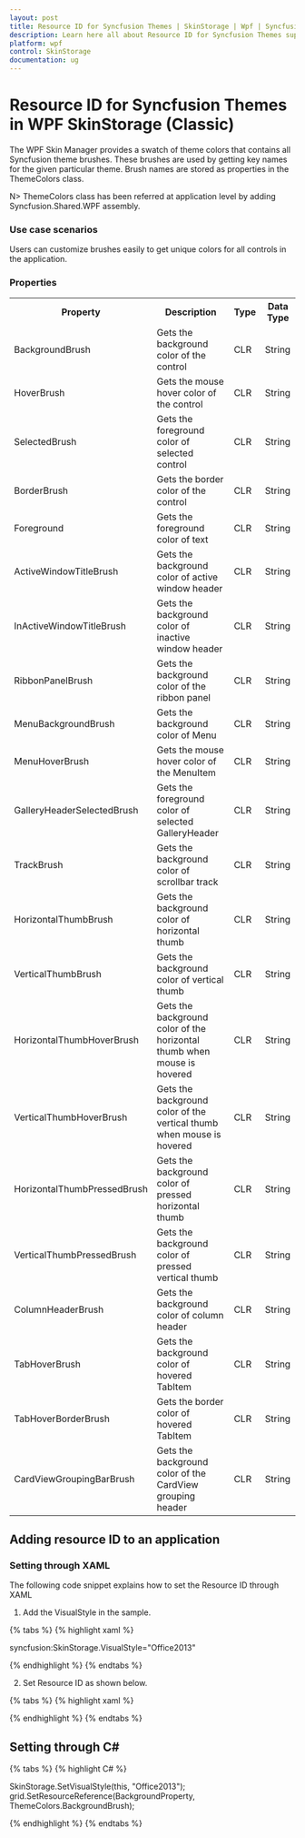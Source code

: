 ```yaml
---
layout: post
title: Resource ID for Syncfusion Themes | SkinStorage | Wpf | Syncfusion
description: Learn here all about Resource ID for Syncfusion Themes support in Syncfusion WPF SkinStorage (Classic) control and more.
platform: wpf
control: SkinStorage
documentation: ug
---
```


# Resource ID for Syncfusion Themes in WPF SkinStorage (Classic)

The WPF Skin Manager provides a swatch of theme colors that contains all Syncfusion theme brushes. These brushes are used by getting key names for the given particular theme. Brush names are stored as properties in the ThemeColors class.

N> ThemeColors class has been referred at application level by adding Syncfusion.Shared.WPF assembly.

### Use case scenarios

Users can customize brushes easily to get unique colors for all controls in the application.



### Properties

<table>
<tr>
<th>
Property </th><th>
Description </th><th>
Type </th><th>
Data Type </th></tr>
<tr>
<td>
BackgroundBrush</td><td>
Gets the background color of the control</td><td>
CLR</td><td>
String</td></tr>
<tr>
<td>
HoverBrush</td><td>
Gets the mouse hover color of the control</td><td>
CLR</td><td>
String</td></tr>
<tr>
<td>
SelectedBrush</td><td>
Gets the foreground color of selected control</td><td>
CLR</td><td>
String</td></tr>
<tr>
<td>
BorderBrush</td><td>
Gets the border color of the control</td><td>
CLR</td><td>
String</td></tr>
<tr>
<td>
Foreground</td><td>
Gets the foreground color of text</td><td>
CLR</td><td>
String</td></tr>
<tr>
<td>
ActiveWindowTitleBrush</td><td>
Gets the background color of active window header</td><td>
CLR</td><td>
String</td></tr>
<tr>
<td>
InActiveWindowTitleBrush</td><td>
Gets the background color of inactive window header</td><td>
CLR</td><td>
String</td></tr>
<tr>
<td>
RibbonPanelBrush</td><td>
Gets the background color of the ribbon panel</td><td>
CLR</td><td>
String</td></tr>
<tr>
<td>
MenuBackgroundBrush</td><td>
Gets the background color of Menu</td><td>
CLR</td><td>
String</td></tr>
<tr>
<td>
MenuHoverBrush</td><td>
Gets the mouse hover color of the MenuItem</td><td>
CLR</td><td>
String</td></tr>
<tr>
<td>
GalleryHeaderSelectedBrush</td><td>
Gets the foreground color of selected GalleryHeader</td><td>
CLR</td><td>
String</td></tr>
<tr>
<td>
TrackBrush</td><td>
Gets the background color of scrollbar track</td><td>
CLR</td><td>
String</td></tr>
<tr>
<td>
HorizontalThumbBrush</td><td>
Gets the background color of horizontal thumb</td><td>
CLR</td><td>
String</td></tr>
<tr>
<td>
VerticalThumbBrush</td><td>
Gets the background color of vertical thumb</td><td>
CLR</td><td>
String</td></tr>
<tr>
<td>
HorizontalThumbHoverBrush</td><td>
Gets the background color of the horizontal thumb when mouse is hovered</td><td>
CLR</td><td>
String</td></tr>
<tr>
<td>
VerticalThumbHoverBrush</td><td>
Gets the background color of the vertical thumb when mouse is hovered</td><td>
CLR</td><td>
String</td></tr>
<tr>
<td>
HorizontalThumbPressedBrush</td><td>
Gets the background color of pressed horizontal thumb</td><td>
CLR</td><td>
String</td></tr>
<tr>
<td>
VerticalThumbPressedBrush</td><td>
Gets the background color of pressed vertical thumb </td><td>
CLR</td><td>
String</td></tr>
<tr>
<td>
ColumnHeaderBrush</td><td>
Gets the background color of column header </td><td>
CLR</td><td>
String</td></tr>
<tr>
<td>
TabHoverBrush</td><td>
Gets the background color of hovered TabItem </td><td>
CLR</td><td>
String</td></tr>
<tr>
<td>
TabHoverBorderBrush</td><td>
Gets the border color of hovered TabItem </td><td>
CLR</td><td>
String</td></tr>
<tr>
<td>
CardViewGroupingBarBrush</td><td>
Gets the background color of the CardView grouping header </td><td>
CLR</td><td>
String</td></tr>
</table>


## Adding resource ID to an application

### Setting through XAML

The following code snippet explains how to set the Resource ID through XAML

1. Add the VisualStyle in the sample.

{% tabs %}
{% highlight xaml %}
 
syncfusion:SkinStorage.VisualStyle="Office2013"

{% endhighlight %}
{% endtabs %}

2. Set Resource ID as shown below.

{% tabs %}
{% highlight xaml %}

<Grid x:Name="grid" Background="{DynamicResource {x:Static syncfusion:ThemeColors.BackgroundBrush}}">

{% endhighlight %}
{% endtabs %}

## Setting through C#

{% tabs %}
{% highlight C# %}

SkinStorage.SetVisualStyle(this, "Office2013");
grid.SetResourceReference(BackgroundProperty, ThemeColors.BackgroundBrush);

{% endhighlight %}
{% endtabs %}
